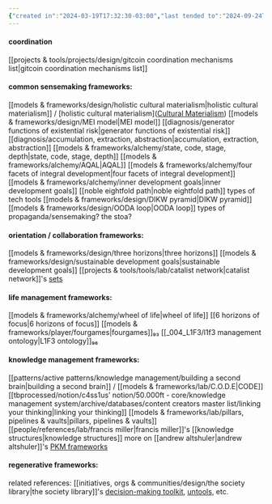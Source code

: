 ```yaml
---
{"created in":"2024-03-19T17:32:30-03:00","last tended to":"2024-09-24T16:22:52-03:00","aliases":["frameworks","framework"],"tags":["design","concept","🌱"],"dg-publish":true,"notestage":["🌱"],"created":"2024-03-19T17:32:30.978-03:00","updated":"2024-11-20T15:06:56.089-03:00","permalink":"/concepts/design/coordination-frameworks/","dgPassFrontmatter":true}
---
```


#### coordination

[[projects & tools/projects/design/gitcoin coordination mechanisms list\|gitcoin coordination mechanisms list]]

#### common sensemaking frameworks:

[[models & frameworks/design/holistic cultural materialism\|holistic cultural materialism]] / [holistic cultural materialism]([Cultural Materialism](https://diome.xyz/2+%F0%9F%8C%BF+Leaves/Cultural+Materialism))
[[models & frameworks/design/MEI model\|MEI model]]
[[diagnosis/generator functions of existential risk\|generator functions of existential risk]]
[[diagnosis/accumulation, extraction, abstraction\|accumulation, extraction, abstraction]]
[[models & frameworks/alchemy/state, code, stage, depth\|state, code, stage, depth]]
[[models & frameworks/alchemy/AQAL\|AQAL]]
[[models & frameworks/alchemy/four facets of integral development\|four facets of integral development]]
[[models & frameworks/alchemy/inner development goals\|inner development goals]]
[[noble eightfold path\|noble eightfold path]]
types of tech tools
[[models & frameworks/design/DIKW pyramid\|DIKW pyramid]]
[[models & frameworks/design/OODA loop\|OODA loop]]
types of propaganda/sensemaking?
the stoa?

#### orientation / collaboration frameworks:

[[models & frameworks/design/three horizons\|three horizons]]
[[models & frameworks/design/sustainable development goals\|sustainable development goals]]
[[projects & tools/tools/lab/catalist network\|catalist network]]'s [sets](https://www.catalist.network/explore-sets)

#### life management frameworks:

[[models & frameworks/alchemy/wheel of life\|wheel of life]]
[[6 horizons of focus\|6 horizons of focus]]
[[models & frameworks/player/fourgames\|fourgames]]₉₃
[[_004_L1F3/l1f3 management ontology\|L1F3 ontology]]₉₆

#### knowledge management frameworks:

[[patterns/active patterns/knowledge management/building a second brain\|building a second brain]] / [[models & frameworks/lab/C.O.D.E\|CODE]]
[[tbprocessed/notion/c4ss1us’ notion/50.000ft - core/knowledge management system/archive/databases/content creators master list/linking your thinking\|linking your thinking]]
[[models & frameworks/lab/pillars, pipelines & vaults\|pillars, pipelines & vaults]]
[[people/references/lab/francis miller\|francis miller]]'s [[knowledge structures\|knowledge structures]]
more on [[andrew altshuler\|andrew altshuler]]'s [PKM frameworks](https://www.altshuler.io/frameworks/)

#### regenerative frameworks:



related references: [[initiatives, orgs & communities/design/the society library\|the society library]]'s [decision-making toolkit](https://www.societylibrary.org/improve-decisionmaking), [untools](https://untools.co/), etc.
